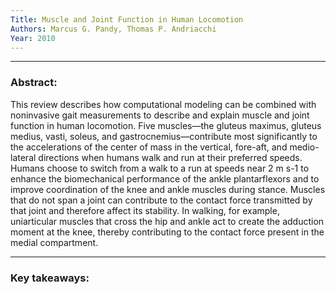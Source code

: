 ```yaml
---
Title: Muscle and Joint Function in Human Locomotion
Authors: Marcus G. Pandy, Thomas P. Andriacchi
Year: 2010
---
```

***
### Abstract: 
This review describes how computational modeling can be combined with noninvasive gait measurements to describe and explain muscle and joint function in human locomotion. Five muscles—the gluteus maximus, gluteus medius, vasti, soleus, and gastrocnemius—contribute most significantly to the accelerations of the center of mass in the vertical, fore-aft, and medio-lateral directions when humans walk and run at their preferred speeds. Humans choose to switch from a walk to a run at speeds near 2 m s-1 to enhance the biomechanical performance of the ankle plantarflexors and to improve coordination of the knee and ankle muscles during stance. Muscles that do not span a joint can contribute to the contact force transmitted by that joint and therefore affect its stability. In walking, for example, uniarticular muscles that cross the hip and ankle act to create the adduction moment at the knee, thereby contributing to the contact force present in the medial compartment.
***
### Key takeaways:
